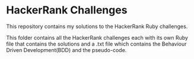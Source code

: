 # HackerRank Challenges

This repository contains my solutions to the HackerRank Ruby challenges.

This folder contains all the HackerRank challenges each with its own Ruby file that contains the solutions and a .txt file which contains the Behaviour Driven Development(BDD) and the pseudo-code.